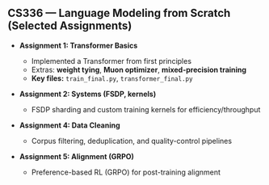 ## CS336 — Language Modeling from Scratch (Selected Assignments)

- **Assignment 1: Transformer Basics**
  - Implemented a Transformer from first principles
  - Extras: **weight tying**, **Muon optimizer**, **mixed-precision training**
  - **Key files:** `train_final.py`, `transformer_final.py`

- **Assignment 2: Systems (FSDP, kernels)**
  - FSDP sharding and custom training kernels for efficiency/throughput

- **Assignment 4: Data Cleaning**
  - Corpus filtering, deduplication, and quality-control pipelines

- **Assignment 5: Alignment (GRPO)**
  - Preference-based RL (GRPO) for post-training alignment
